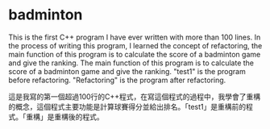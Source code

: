 # badminton
This is the first C++ program I have ever written with more than 100 lines. In the process of writing this program, I learned the concept of refactoring, the main function of this program is to calculate the score of a badminton game and give the ranking. The main function of this program is to calculate the score of a badminton game and give the ranking. "test1" is the program before refactoring. "Refactoring" is the program after refactoring.

這是我寫的第一個超過100行的C++程式，在寫這個程式的過程中，我學會了重構的概念，這個程式主要功能是計算球賽得分並給出排名。「test1」是重構前的程式。「重構」是重構後的程式。
